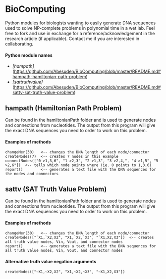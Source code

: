 # BioComputing
Python modules for biologists wanting to easily generate DNA sequences used to solve NP-complete problems in polynomial time in a wet lab. Feel free to fork and use in exchange for a reference/acknowledgement in the research article (if applicable). Contact me if you are interested in collaborating.

#### Python module names
* *[hampath]*(https://github.com/Abesuden/BioComputing/blob/master/README.md#hampath-hamiltonian-path-problem)
* *[sattruthvalue]*(https://github.com/Abesuden/BioComputing/blob/master/README.md#sattv-sat-truth-value-problem)

## hampath (Hamiltonian Path Problem)
  Can be found in the hamiltonianPath folder and is used to generate nodes and connections from nucleotides. The output from this program will give the exact DNA sequences you need to order to work on this problem.

#### Examples of methods
```
changeMer(30)   <-- changes the DNA length of each node/connector
createNodes(7)  <-- creates 7 nodes in this example
connectNodes(["0->1,3,6", "1->2,3", "2->1,3", "3->2,4,", "4->1,5", "5->2,6"])  <-- tells which node points where (ie. 0 points to 1,3,6)
report()        <-- generates a text file with the DNA sequences for the nodes and connectors
```

## sattv (SAT Truth Value Problem)
  Can be found in the hamiltonianPath folder and is used to generate nodes and connections from nucleotides. The output from this program will give the exact DNA sequences you need to order to work on this problem.

#### Examples of methods
```
changeMer(30)   <-- changes the DNA length of each node/connector
createNodes(["`X1,`X2,X2", "X1,`X2,`X3", "`X1,X2,X3"])  <-- creates all truth value nodes, Vin, Vout, and connector nodes
report()        <-- generates a text file with the DNA sequences for all truth value nodes, Vin, Vout, and connector nodes
```

#### Alternative truth value negation arguments
```
createNodes(["~X1,~X2,X2", "X1,~X2,~X3", "~X1,X2,X3"])
```
